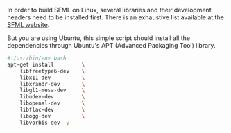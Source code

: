 In order to build SFML on Linux, several libraries and their development headers need to be installed first. There is an exhaustive list available at the [SFML website](https://www.sfml-dev.org/tutorials/latest/compile-with-cmake.php#installing-dependencies).

But you are using Ubuntu, this simple script should install all the dependencies through Ubuntu's APT (Advanced Packaging Tool) library.
```bash
#!/usr/bin/env bash
apt-get install         \
    libfreetype6-dev    \
    libx11-dev          \
    libxrandr-dev       \
    libgl1-mesa-dev     \
    libudev-dev         \
    libopenal-dev       \
    libflac-dev         \
    libogg-dev          \
    libvorbis-dev -y
```